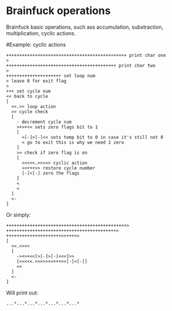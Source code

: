 Brainfuck operations
====================

Brainfuck basic operations, such ass accumulation, substraction, multiplication, cyclic actions.

#Example: cyclic actions

```brainfuck
++++++++++++++++++++++++++++++++++++++++++++++ print char one
>
++++++++++++++++++++++++++++++++++++++++++ print char two
>
+++++++++++++++++++++ set loop num
> leave 0 for exit flag
>
+++ set cycle num
<< back to cycle
[
  <<.>> loop action
  >> cycle check
  [
    - decrement cycle num
    >+>+<< sets zero flags bit to 1
    [
      >[-]>[-]<< sets temp bit to 0 in case it's still not 0
      < go to exit this is why we need 2 zero
    ]
    >> check if zero flag is on
    [
      <<<<<.>>>>> cyclic action
      <<+++>> restore cycle number
      [-]<[-] zero the flags
    ]
    <
    <
  ]
  <-
]
```

Or simply:

```brainfuck
++++++++++++++++++++++++++++++++++++++++++++++>
++++++++++++++++++++++++++++++++++++++++++>
+++++++++++++++++++++>>+++<<
[
  <<.>>>>
  [
    ->+>+<<[>[-]>[-]<<<]>>
    [<<<<<.>>>>><<+++>>[-]<[-]]
    <<
  ]
  <-
]
```

Will print out:
```
...*...*...*...*...*...*...*
```